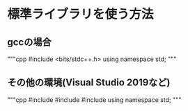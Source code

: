 # 標準ライブラリを使う方法
## gccの場合
"""cpp
#include <bits/stdc++.h>
using namespace std;
"""
## その他の環境(Visual Studio 2019など)
"""cpp
#include <iostream>
#include <string>
#include <algorithm>
using namespace std;
"""
